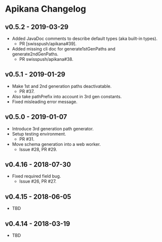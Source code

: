 
# Apikana Changelog

## v0.5.2 - 2019-03-29

- Added JavaDoc comments to describe default types (aka built-in types).
  - PR [swisspush/apikana#39].
- Added missing cli doc for generate1stGenPaths and generate2ndGenPaths.
  - PR swisspush/apikana#38.


## v0.5.1 - 2019-01-29

- Make 1st and 2nd generation paths deactivatable.
  - PR #37.
- Also take pathPrefix into account in 3rd gen constants.
- Fixed misleading error message.


## v0.5.0 - 2019-01-07

- Introduce 3rd generation path generator.
- Setup testing environment.
  - PR #31.
- Move schema generation into a web worker.
  - Issue #28, PR #29.


## v0.4.16 - 2018-07-30

- Fixed required field bug.
  - Issue #26, PR #27.


## v0.4.15 - 2018-06-05

- TBD


## v0.4.14 - 2018-03-19

- TBD
